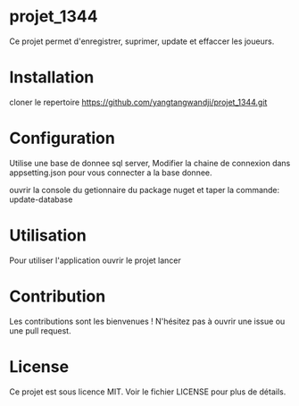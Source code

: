 # projet_1344

Ce projet permet d'enregistrer, suprimer, update et effaccer les joueurs.

# Installation

cloner le repertoire https://github.com/yangtangwandji/projet_1344.git

# Configuration

Utilise une base de donnee sql server, Modifier la chaine de connexion dans appsetting.json pour vous connecter a la base donnee.

ouvrir la console du getionnaire du package nuget et taper la commande:
update-database

# Utilisation

Pour utiliser l'application ouvrir le projet lancer

# Contribution

Les contributions sont les bienvenues ! N'hésitez pas à ouvrir une issue ou une pull request.

# License

Ce projet est sous licence MIT. Voir le fichier LICENSE pour plus de détails.

